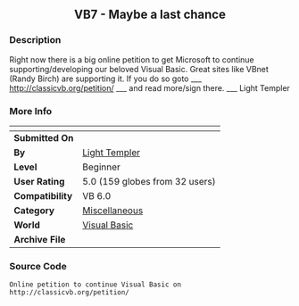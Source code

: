 ﻿<div align="center">

## VB7 \- Maybe a last chance


</div>

### Description

Right now there is a big online petition to get Microsoft to continue supporting/developing our beloved Visual Basic. Great sites like VBnet (Randy Birch) are supporting it. If you do so goto ___ http://classicvb.org/petition/ ___ and read more/sign there. ___ Light Templer
 
### More Info
 


<span>             |<span>
---                |---
**Submitted On**   |
**By**             |[Light Templer](https://github.com/Planet-Source-Code/PSCIndex/blob/master/ByAuthor/light-templer.md)
**Level**          |Beginner
**User Rating**    |5.0 (159 globes from 32 users)
**Compatibility**  |VB 6\.0
**Category**       |[Miscellaneous](https://github.com/Planet-Source-Code/PSCIndex/blob/master/ByCategory/miscellaneous__1-1.md)
**World**          |[Visual Basic](https://github.com/Planet-Source-Code/PSCIndex/blob/master/ByWorld/visual-basic.md)
**Archive File**   |[](https://github.com/Planet-Source-Code/light-templer-vb7-maybe-a-last-chance__1-59396/archive/master.zip)





### Source Code

```
Online petition to continue Visual Basic on
http://classicvb.org/petition/
```


